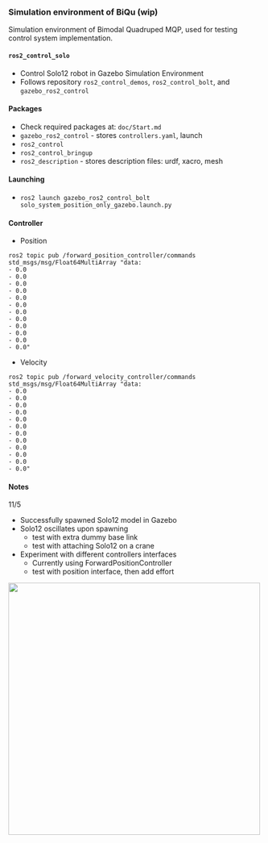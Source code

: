 ### Simulation environment of BiQu (wip)
Simulation environment of Bimodal Quadruped MQP, used for testing control system implementation.

#### `ros2_control_solo` 
* Control Solo12 robot in Gazebo Simulation Environment
* Follows repository `ros2_control_demos`, `ros2_control_bolt`, and `gazebo_ros2_control`

#### Packages
* Check required packages at: `doc/Start.md`
* `gazebo_ros2_control` - stores `controllers.yaml`, launch
* `ros2_control` 
* `ros2_control_bringup`
* `ros2_description` - stores description files: urdf, xacro, mesh

#### Launching 
* `ros2 launch gazebo_ros2_control_bolt solo_system_position_only_gazebo.launch.py`

#### Controller
* Position
```
ros2 topic pub /forward_position_controller/commands std_msgs/msg/Float64MultiArray "data:
- 0.0
- 0.0
- 0.0
- 0.0
- 0.0
- 0.0
- 0.0
- 0.0
- 0.0
- 0.0
- 0.0
- 0.0"
```

* Velocity
```
ros2 topic pub /forward_velocity_controller/commands std_msgs/msg/Float64MultiArray "data:
- 0.0
- 0.0
- 0.0
- 0.0
- 0.0
- 0.0
- 0.0
- 0.0
- 0.0
- 0.0
- 0.0
- 0.0"
```

#### Notes
11/5
* Successfully spawned Solo12 model in Gazebo
* Solo12 oscillates upon spawning
  * test with extra dummy base link
  * test with attaching Solo12 on a crane
* Experiment with different controllers interfaces
  * Currently using ForwardPositionController
  * test with position interface, then add effort
<img src="https://i.postimg.cc/SQcTcmjL/first-spawn.png" width="500">
